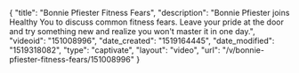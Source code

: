 {
    "title": "Bonnie Pfiester Fitness Fears",
    "description": "Bonnie Pfiester joins Healthy You to discuss common fitness fears. Leave your pride at the door and try something new and realize you won't master it in one day.",
    "videoid": "151008996",
    "date_created": "1519164445",
    "date_modified": "1519318082",
    "type": "captivate",
    "layout": "video",
    "url": "\/v\/bonnie-pfiester-fitness-fears\/151008996"
}